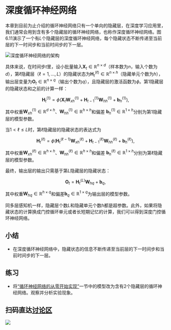 # 深度循环神经网络

本章到目前为止介绍的循环神经网络只有一个单向的隐藏层，在深度学习应用里，我们通常会用到含有多个隐藏层的循环神经网络，也称作深度循环神经网络。图6.11演示了一个有$L$个隐藏层的深度循环神经网络，每个隐藏状态不断传递至当前层的下一时间步和当前时间步的下一层。

![深度循环神经网络的架构](../img/deep-rnn.svg)


具体来说，在时间步$t$里，设小批量输入$\boldsymbol{X}_t \in \mathbb{R}^{n \times d}$（样本数为$n$，输入个数为$d$），第$\ell$隐藏层（$\ell=1,\ldots,L$）的隐藏状态为$\boldsymbol{H}_t^{(\ell)}  \in \mathbb{R}^{n \times h}$（隐藏单元个数为$h$），输出层变量为$\boldsymbol{O}_t \in \mathbb{R}^{n \times q}$（输出个数为$q$），且隐藏层的激活函数为$\phi$。第1隐藏层的隐藏状态和之前的计算一样：

$$\boldsymbol{H}_t^{(1)} = \phi(\boldsymbol{X}_t \boldsymbol{W}_{xh}^{(1)} + \boldsymbol{H}_{t-1}^{(1)} \boldsymbol{W}_{hh}^{(1)}  + \boldsymbol{b}_h^{(1)}),$$


其中权重$\boldsymbol{W}_{xh}^{(1)} \in \mathbb{R}^{d \times h}$、$\boldsymbol{W}_{hh}^{(1)} \in \mathbb{R}^{h \times h}$和偏差 $\boldsymbol{b}_h^{(1)} \in \mathbb{R}^{1 \times h}$分别为第1隐藏层的模型参数。

当$1 < \ell \leq L$时，第$\ell$隐藏层的隐藏状态的表达式为

$$\boldsymbol{H}_t^{(\ell)} = \phi(\boldsymbol{H}_t^{(\ell-1)} \boldsymbol{W}_{xh}^{(\ell)} + \boldsymbol{H}_{t-1}^{(\ell)} \boldsymbol{W}_{hh}^{(\ell)}  + \boldsymbol{b}_h^{(\ell)}),$$


其中权重$\boldsymbol{W}_{xh}^{(\ell)} \in \mathbb{R}^{h \times h}$、$\boldsymbol{W}_{hh}^{(\ell)} \in \mathbb{R}^{h \times h}$和偏差 $\boldsymbol{b}_h^{(\ell)} \in \mathbb{R}^{1 \times h}$分别为第$\ell$隐藏层的模型参数。

最终，输出层的输出只需基于第$L$隐藏层的隐藏状态：

$$\boldsymbol{O}_t = \boldsymbol{H}_t^{(L)} \boldsymbol{W}_{hq} + \boldsymbol{b}_q,$$

其中权重$\boldsymbol{W}_{hq} \in \mathbb{R}^{h \times q}$和偏差$\boldsymbol{b}_q \in \mathbb{R}^{1 \times q}$为输出层的模型参数。

同多层感知机一样，隐藏层个数$L$和隐藏单元个数$h$都是超参数。此外，如果将隐藏状态的计算换成门控循环单元或者长短期记忆的计算，我们可以得到深度门控循环神经网络。

## 小结

* 在深度循环神经网络中，隐藏状态的信息不断传递至当前层的下一时间步和当前时间步的下一层。


## 练习

* 将[“循环神经网络的从零开始实现”](rnn-scratch.md)一节中的模型改为含有2个隐藏层的循环神经网络。观察并分析实验现象。




## 扫码直达[讨论区](https://discuss.gluon.ai/t/topic/6730)

![](../img/qr_deep-rnn.svg)
